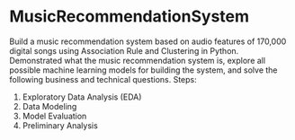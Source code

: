 # MusicRecommendationSystem
Build a music recommendation system based on audio features of 170,000 digital songs using Association Rule and Clustering in Python. Demonstrated what the music recommendation system is, explore all possible machine learning models for building the system, and solve the following business and technical questions.
Steps:
1. Exploratory Data Analysis (EDA)
2. Data Modeling
3. Model Evaluation
4. Preliminary Analysis
